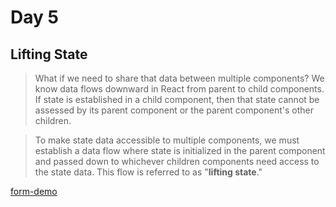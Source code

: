 # Day 5


## Lifting State


>What if we need to share that data between multiple components? We know data flows downward in React from parent to child components. If state is established in a child component, then that state cannot be assessed by its parent component or the parent component's other children.


>To make state data accessible to multiple components, we must establish a data flow where state is initialized in the parent component and passed down to whichever children components need access to the state data. This flow is referred to as "__lifting state__." 
<!-- .element: class="fragment" data-fragment-index="1" -->


[form-demo](https://github.com/tmax818/mern_march24/tree/main/lectures/04day/demos/form-demo)




